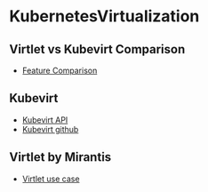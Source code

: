 # KubernetesVirtualization

## Virtlet vs Kubevirt Comparison
 - [Feature Comparison](https://www.mirantis.com/blog/kubevirt-vs-virtlet-comparison-better/)

## Kubevirt
 - [Kubevirt API](https://kubevirt.io/user-guide/docs/latest/creating-virtual-machines/intro.html)
 - [Kubevirt github](https://github.com/kubevirt/kubevirt)


## Virtlet by Mirantis 
 - [Virtlet use case](https://www.mirantis.com/blog/virtlet-run-vms-as-kubernetes-pods/)
